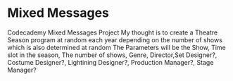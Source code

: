 # Mixed Messages
 Codecademy Mixed Messages Project
My thought is to create a Theatre Season program at random each year depending on the number of shows which is also determined at random
The Parameters will be the Show, Time slot in the season, The number of shows, Genre, Director,Set Designer?, Costume Designer?, Lightining Designer?, Production Manager?, Stage Manager?